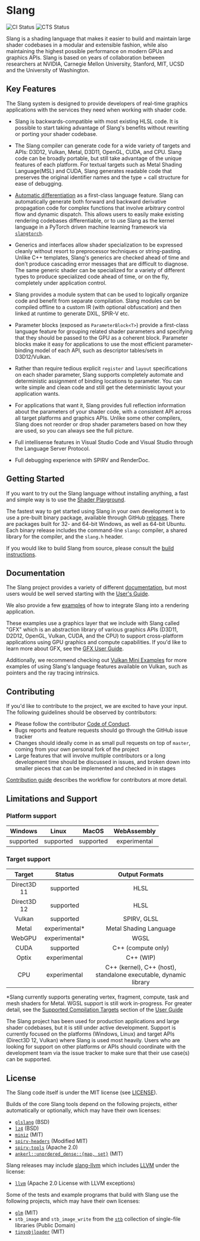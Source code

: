 Slang
=====
![CI Status](https://github.com/shader-slang/slang/actions/workflows/ci.yml/badge.svg?branch=master)
![CTS Status](https://github.com/shader-slang/slang/actions/workflows/vk-gl-cts-nightly.yml/badge.svg)

Slang is a shading language that makes it easier to build and maintain large shader codebases in a modular and extensible fashion, while also maintaining the highest possible performance on modern GPUs and graphics APIs.
Slang is based on years of collaboration between researchers at NVIDIA, Carnegie Mellon University, Stanford, MIT, UCSD and the University of Washington.

Key Features
------------

The Slang system is designed to provide developers of real-time graphics applications with the services they need when working with shader code.

* Slang is backwards-compatible with most existing HLSL code. It is possible to start taking advantage of Slang's benefits without rewriting or porting your shader codebase.

* The Slang compiler can generate code for a wide variety of targets and APIs: D3D12, Vulkan, Metal, D3D11, OpenGL, CUDA, and CPU. Slang code can be broadly portable, but still take advantage of the unique features of each platform. For textual targets such as Metal Shading Language(MSL) and CUDA, Slang generates readable code that preserves the original identifier names and the type + call structure for ease of debugging.

* [Automatic differentiation](https://shader-slang.com/slang/user-guide/autodiff.html) as a first-class language feature. Slang can automatically generate both forward and backward derivative propagation code for complex functions that involve arbitrary control flow and dynamic dispatch. This allows users to easily make existing rendering codebases differentiable, or to use Slang as the kernel language in a PyTorch driven machine learning framework via [`slangtorch`](https://shader-slang.com/slang/user-guide/a1-02-slangpy.html).

* Generics and interfaces allow shader specialization to be expressed cleanly without resort to preprocessor techniques or string-pasting. Unlike C++ templates, Slang's generics are checked ahead of time and don't produce cascading error messages that are difficult to diagnose. The same generic shader can be specialized for a variety of different types to produce specialized code ahead of time, or on the fly, completely under application control.

* Slang provides a module system that can be used to logically organize code and benefit from separate compilation. Slang modules can be compiled offline to a custom IR (with optional obfuscation) and then linked at runtime to generate DXIL, SPIR-V etc.

* Parameter blocks (exposed as `ParameterBlock<T>`) provide a first-class language feature for grouping related shader parameters and specifying that they should be passed to the GPU as a coherent block. Parameter blocks make it easy for applications to use the most efficient parameter-binding model of each API, such as descriptor tables/sets in D3D12/Vulkan.

* Rather than require tedious explicit `register` and `layout` specifications on each shader parameter, Slang supports completely automate and deterministic assignment of binding locations to parameter. You can write simple and clean code and still get the deterministic layout your application wants.

* For applications that want it, Slang provides full reflection information about the parameters of your shader code, with a consistent API across all target platforms and graphics APIs. Unlike some other compilers, Slang does not reorder or drop shader parameters based on how they are used, so you can always see the full picture.

* Full intellisense features in Visual Studio Code and Visual Studio through the Language Server Protocol.

* Full debugging experience with SPIRV and RenderDoc.

Getting Started
---------------

If you want to try out the Slang language without installing anything, a fast and simple way is to use the [Shader Playground](docs/shader-playground.md).

The fastest way to get started using Slang in your own development is to use a pre-built binary package, available through GitHub [releases](https://github.com/shader-slang/slang/releases).
There are packages built for 32- and 64-bit Windows, as well as 64-bit Ubuntu.
Each binary release includes the command-line `slangc` compiler, a shared library for the compiler, and the `slang.h` header.

If you would like to build Slang from source, please consult the [build instructions](docs/building.md).

Documentation
-------------

The Slang project provides a variety of different [documentation](docs/), but most users would be well served starting with the [User's Guide](https://shader-slang.github.io/slang/user-guide/).

We also provide a few [examples](examples/) of how to integrate Slang into a rendering application.

These examples use a graphics layer that we include with Slang called "GFX" which is an abstraction library of various graphics APIs (D3D11, D2D12, OpenGL, Vulkan, CUDA, and the CPU) to support cross-platform applications using GPU graphics and compute capabilities. 
If you'd like to learn more about GFX, see the [GFX User Guide](https://shader-slang.com/slang/gfx-user-guide/index.html).

Additionally, we recommend checking out [Vulkan Mini Examples](https://github.com/nvpro-samples/vk_mini_samples/) for more examples of using Slang's language features available on Vulkan, such as pointers and the ray tracing intrinsics.

Contributing
------------

If you'd like to contribute to the project, we are excited to have your input.
The following guidelines should be observed by contributors:

* Please follow the contributor [Code of Conduct](CODE_OF_CONDUCT.md).
* Bugs reports and feature requests should go through the GitHub issue tracker
* Changes should ideally come in as small pull requests on top of `master`, coming from your own personal fork of the project
* Large features that will involve multiple contributors or a long development time should be discussed in issues, and broken down into smaller pieces that can be implemented and checked in in stages

[Contribution guide](CONTRIBUTION.md) describes the workflow for contributors at more detail.

Limitations and Support
-----------------------

### Platform support
|   Windows       |     Linux      |    MacOS     |      WebAssembly     |
|:---------------:|:--------------:|:------------:|:--------------------:|
|   supported     |   supported    |  supported   |      experimental    |

### Target support
|   Target         |     Status     |     Output Formats     |
|:----------------:|:--------------:|:----------------------:|
|  Direct3D 11     |    supported   |  HLSL                   |
|  Direct3D 12     |    supported   |  HLSL                   |
|  Vulkan          |    supported   |  SPIRV, GLSL            |
|  Metal           |  experimental* |  Metal Shading Language |
|  WebGPU          |  experimental* |  WGSL                   |
|  CUDA            |   supported    | C++ (compute only)      |
|  Optix           |   experimental | C++ (WIP)      |
|  CPU             |  experimental  | C++ (kernel), C++ (host), standalone executable, dynamic library |

*Slang currently supports generating vertex, fragment, compute, task and mesh shaders for Metal. WGSL support is still work in-progress.
For greater detail, see the [Supported Compilation Targets](https://shader-slang.com/slang/user-guide/targets.html) section of the [User Guide](https://shader-slang.github.io/slang/user-guide/)

The Slang project has been used for production applications and large shader codebases, but it is still under active development.
Support is currently focused on the platforms (Windows, Linux) and target APIs (Direct3D 12, Vulkan) where Slang is used most heavily.
Users who are looking for support on other platforms or APIs should coordinate with the development team via the issue tracker to make sure that their use case(s) can be supported.

License
-------

The Slang code itself is under the MIT license (see [LICENSE](LICENSE)).

Builds of the core Slang tools depend on the following projects, either automatically or optionally, which may have their own licenses:

* [`glslang`](https://github.com/KhronosGroup/glslang) (BSD)
* [`lz4`](https://github.com/lz4/lz4) (BSD)
* [`miniz`](https://github.com/richgel999/miniz) (MIT)
* [`spirv-headers`](https://github.com/KhronosGroup/SPIRV-Headers) (Modified MIT)
* [`spirv-tools`](https://github.com/KhronosGroup/SPIRV-Tools) (Apache 2.0)
* [`ankerl::unordered_dense::{map, set}`](https://github.com/martinus/unordered_dense) (MIT)

Slang releases may include [slang-llvm](https://github.com/shader-slang/slang-llvm) which includes [LLVM](https://github.com/llvm/llvm-project) under the license:

* [`llvm`](https://llvm.org/docs/DeveloperPolicy.html#new-llvm-project-license-framework) (Apache 2.0 License with LLVM exceptions)

Some of the tests and example programs that build with Slang use the following projects, which may have their own licenses:

* [`glm`](https://github.com/g-truc/glm) (MIT)
* `stb_image` and `stb_image_write` from the [`stb`](https://github.com/nothings/stb) collection of single-file libraries (Public Domain)
* [`tinyobjloader`](https://github.com/tinyobjloader/tinyobjloader) (MIT)
